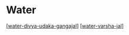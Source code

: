 # Water

[[water-divya-udaka-gangajal]]
[[water-varsha-jal]]

[//begin]: # "Autogenerated link references for markdown compatibility"
[water-divya-udaka-gangajal]: water-divya-udaka-gangajal "Water Divya Udaka Gangajal"
[water-varsha-jal]: water-varsha-jal "Water Varsha Jal"
[//end]: # "Autogenerated link references"
